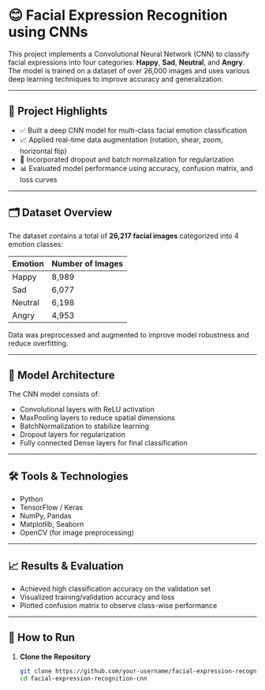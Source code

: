 # 😊 Facial Expression Recognition using CNNs

This project implements a Convolutional Neural Network (CNN) to classify facial expressions into four categories: **Happy**, **Sad**, **Neutral**, and **Angry**. The model is trained on a dataset of over 26,000 images and uses various deep learning techniques to improve accuracy and generalization.

---

## 📌 Project Highlights

- ✅ Built a deep CNN model for multi-class facial emotion classification
- 📈 Applied real-time data augmentation (rotation, shear, zoom, horizontal flip)
- 🧠 Incorporated dropout and batch normalization for regularization
- 📊 Evaluated model performance using accuracy, confusion matrix, and loss curves

---

## 🗂️ Dataset Overview

The dataset contains a total of **26,217 facial images** categorized into 4 emotion classes:

| Emotion  | Number of Images |
|----------|------------------|
| Happy    | 8,989            |
| Sad      | 6,077            |
| Neutral  | 6,198            |
| Angry    | 4,953            |

Data was preprocessed and augmented to improve model robustness and reduce overfitting.

---

## 🧠 Model Architecture

The CNN model consists of:

- Convolutional layers with ReLU activation
- MaxPooling layers to reduce spatial dimensions
- BatchNormalization to stabilize learning
- Dropout layers for regularization
- Fully connected Dense layers for final classification

---

## 🛠️ Tools & Technologies

- Python
- TensorFlow / Keras
- NumPy, Pandas
- Matplotlib, Seaborn
- OpenCV (for image preprocessing)

---

## 📈 Results & Evaluation

- Achieved high classification accuracy on the validation set
- Visualized training/validation accuracy and loss
- Plotted confusion matrix to observe class-wise performance

---

## 🚀 How to Run

1. **Clone the Repository**
   ```bash
   git clone https://github.com/your-username/facial-expression-recognition-cnn.git
   cd facial-expression-recognition-cnn
